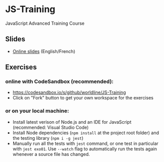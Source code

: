 # JS-Training

JavaScript Advanced Training Course

## Slides

- [Online slides](https://worldline.github.io/JS-Training-slides/) (English/French)

## Exercises

### online with CodeSandbox (recommended):

- https://codesandbox.io/s/github/worldline/JS-Training
- Click on "Fork" button to get your own workspace for the exercises

### or on your local machine:

- Install latest verison of Node.js and an IDE for JavaScript (recommended: Visual Studio Code)
- Install Node dependencies (`npm install` at the project root folder) and the testing library (`npm i -g jest`)
- Manually run all the tests with `jest` command, or one test in particular with `jest exo01`. Use `--watch` flag to automatically run the tests again whenever a source file has changed.
